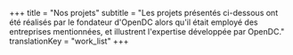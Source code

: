 +++
title = "Nos projets"
subtitle = "Les projets présentés ci-dessous ont été réalisés par le fondateur d'OpenDC alors qu'il était employé des entreprises mentionnées, et illustrent l'expertise développée par OpenDC."
translationKey = "work_list"
+++
